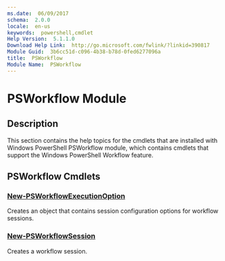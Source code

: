 ```yaml
---
ms.date:  06/09/2017
schema:  2.0.0
locale:  en-us
keywords:  powershell,cmdlet
Help Version:  5.1.1.0
Download Help Link:  http://go.microsoft.com/fwlink/?linkid=390817
Module Guid:  3b6cc51d-c096-4b38-b78d-0fed6277096a
title:  PSWorkflow
Module Name:  PSWorkflow
---
```

# PSWorkflow Module

## Description

This section contains the help topics for the cmdlets that are installed with Windows PowerShell
PSWorkflow module, which contains cmdlets that support the Windows PowerShell Workflow feature.

## PSWorkflow Cmdlets

### [New-PSWorkflowExecutionOption](New-PSWorkflowExecutionOption.md)
Creates an object that contains session configuration options for workflow sessions.

### [New-PSWorkflowSession](New-PSWorkflowSession.md)
Creates a workflow session.